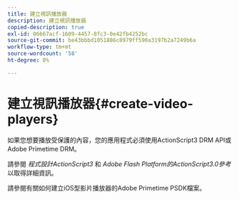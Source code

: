 ```yaml
---
title: 建立視訊播放器
description: 建立視訊播放器
copied-description: true
exl-id: 06667acf-1609-4457-8fc3-0e42fb4252bc
source-git-commit: be43bbbd1051886c8979ff590a3197b2a7249b6a
workflow-type: tm+mt
source-wordcount: '58'
ht-degree: 0%

---
```


# 建立視訊播放器{#create-video-players}

如果您想要播放受保護的內容，您的應用程式必須使用ActionScript3 DRM API或Adobe Primetime DRM。

請參閱 *程式設計ActionScript3* 和 *Adobe Flash Platform的ActionScript3.0參考* 以取得詳細資訊。

請參閱有關如何建立iOS型影片播放器的Adobe Primetime PSDK檔案。
